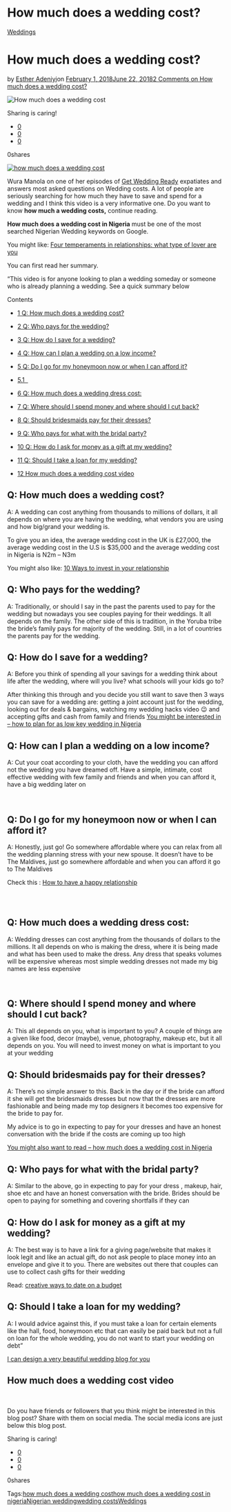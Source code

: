 # How much does a wedding cost?

[Weddings](https://estheradeniyi.com/category/weddings/)
# How much does a wedding cost?

by [Esther Adeniyi](https://estheradeniyi.com/author/esther-adeniyi/)on [February 1, 2018June 22, 2018](https://estheradeniyi.com/how-much-does-wedding-cos/)[2 Comments on How much does a wedding cost?](https://estheradeniyi.com/how-much-does-wedding-cos/#comments)

![How much does a wedding cost](images\weddingcosts.jpeg)

Sharing is caring!

- [0](https://www.facebook.com/sharer/sharer.php?u=https%3A%2F%2Festheradeniyi.com%2Fhow-much-does-wedding-cos%2F&amp;t=How%20much%20does%20a%20wedding%20cost%3F)
- [0](https://twitter.com/intent/tweet?text=How%20much%20does%20a%20wedding%20cost%3F&amp;url=https%3A%2F%2Festheradeniyi.com%2Fhow-much-does-wedding-cos%2F)
- [0](#)

0shares

[![how much does a wedding cost](images\weddingcosts.jpeg)](images\weddingcosts.jpeg)

Wura Manola on one of her episodes of [Get Wedding Ready](https://www.youtube.com/channel/UCkynBt8YZPbcx_S25i46t-Q) expatiates and answers most asked questions on Wedding costs. A lot of people are seriously searching for how much they have to save and spend for a wedding and I think this video is a very informative one. Do you want to know **how much a wedding costs,** continue reading.

**How much does a wedding cost in Nigeria** must be one of the most searched Nigerian Wedding keywords on Google.

You might like: [Four temperaments in relationships: what type of lover are you](https://www.estheradeniyi.com/the-four-temperaments-in-relationship)

You can first read her summary.

&#x201C;This video is for anyone looking to plan a wedding someday or someone who is already planning a wedding. See a quick summary below

Contents

- [1 Q: How much does a wedding cost?](#Q_How_much_does_a_wedding_cost)
- [2 Q: Who pays for the wedding?](#Q_Who_pays_for_the_wedding)
- [3 Q: How do I save for a wedding?](#Q_How_do_I_save_for_a_wedding)
- [4 Q: How can I plan a wedding on a low income?](#Q_How_can_I_plan_a_wedding_on_a_low_income)
- [5 Q: Do I go for my honeymoon now or when I can afford it?](#Q_Do_I_go_for_my_honeymoon_now_or_when_I_can_afford_it)
- [5.1 &#xA0;](#i)

- [6 Q: How much does a wedding dress cost:](#Q_How_much_does_a_wedding_dress_cost)
- [7 Q: Where should I spend money and where should I cut back?](#Q_Where_should_I_spend_money_and_where_should_I_cut_back)
- [8 Q: Should bridesmaids pay for their dresses?](#Q_Should_bridesmaids_pay_for_their_dresses)
- [9 Q: Who pays for what with the bridal party?](#Q_Who_pays_for_what_with_the_bridal_party)
- [10 Q: How do I ask for money as a gift at my wedding?](#Q_How_do_I_ask_for_money_as_a_gift_at_my_wedding)
- [11 Q: Should I take a loan for my wedding?](#Q_Should_I_take_a_loan_for_my_wedding)
- [12 How much does a wedding cost video](#How_much_does_a_wedding_cost_video)

## Q: How much does a wedding cost?

A: A wedding can cost anything from thousands to millions of dollars, it all depends on where you are having the wedding, what vendors you are using and how big/grand your wedding is.

To give you an idea, the average wedding cost in the UK is &#xA3;27,000, the average wedding cost in the U.S is $35,000 and the average wedding cost in Nigeria is N2m &#x2013; N3m

You might also like: [10 Ways to invest in your relationship](https://www.estheradeniyi.com/10-ways-to-invest-in-your-relationship)

## Q: Who pays for the wedding?

A: Traditionally, or should I say in the past the parents used to pay for the wedding but nowadays you see couples paying for their weddings. It all depends on the family. The other side of this is tradition, in the Yoruba tribe the bride&#x2019;s family pays for majority of the wedding. Still, in a lot of countries the parents pay for the wedding.

## Q: How do I save for a wedding?

A: Before you think of spending all your savings for a wedding think about life after the wedding, where will you live? what schools will your kids go to?

After thinking this through and you decide you still want to save then 3 ways you can save for a wedding are: getting a joint account just for the wedding, looking out for deals & bargains, watching my wedding hacks video &#x1F609; and accepting gifts and cash from family and friends
[You might be interested in &#x2013; how to plan for as low key wedding in Nigeria](http://naijaglamwedding.com/planning-low-key-wedding-nigeria/)

## Q: How can I plan a wedding on a low income?

A: Cut your coat according to your cloth, have the wedding you can afford not the wedding you have dreamed off. Have a simple, intimate, cost effective wedding with few family and friends and when you can afford it, have a big wedding later on

&#xA0;

## Q: Do I go for my honeymoon now or when I can afford it?

A: Honestly, just go! Go somewhere affordable where you can relax from all the wedding planning stress with your new spouse. It doesn&#x2019;t have to be The Maldives, just go somewhere affordable and when you can afford it go to The Maldives

Check this : [How to have a happy relationship](https://www.estheradeniyi.com/Happy-relationship-how)

### &#xA0;

## Q: How much does a wedding dress cost:

A: Wedding dresses can cost anything from the thousands of dollars to the millions. It all depends on who is making the dress, where it is being made and what has been used to make the dress. Any dress that speaks volumes will be expensive whereas most simple wedding dresses not made my big names are less expensive

&#xA0;

## Q: Where should I spend money and where should I cut back?

A: This all depends on you, what is important to you? A couple of things are a given like food, decor (maybe), venue, photography, makeup etc, but it all depends on you. You will need to invest money on what is important to you at your wedding

## Q: Should bridesmaids pay for their dresses?

A: There&#x2019;s no simple answer to this. Back in the day or if the bride can afford it she will get the bridesmaids dresses but now that the dresses are more fashionable and being made my top designers it becomes too expensive for the bride to pay for.

My advice is to go in expecting to pay for your dresses and have an honest conversation with the bride if the costs are coming up too high

[You might also want to read &#x2013; how much does a wedding cost in Nigeria](http://www.nigeriashare.com/how-much-does-a-wedding-cost-in-nigeria/)

## Q: Who pays for what with the bridal party?

A: Similar to the above, go in expecting to pay for your dress , makeup, hair, shoe etc and have an honest conversation with the bride. Brides should be open to paying for something and covering shortfalls if they can

## Q: How do I ask for money as a gift at my wedding?

A: The best way is to have a link for a giving page/website that makes it look legit and like an actual gift, do not ask people to place money into an envelope and give it to you. There are websites out there that couples can use to collect cash gifts for their wedding

Read: [creative ways to date on a budget](https://www.estheradeniyi.com/17-creatively-awesome-ways-to-date-on)

## Q: Should I take a loan for my wedding?

A: I would advice against this, if you must take a loan for certain elements like the hall, food, honeymoon etc that can easily be paid back but not a full on loan for the whole wedding, you do not want to start your wedding on debt&#x201D;

[I can design a very beautiful wedding blog for you](https://www.estheradeniyi.com/i-can-design-beautiful-wedding-blog-for)

## How much does a wedding cost video

&#xA0;

Do you have friends or followers that you think might be interested in this blog post? Share with them on social media. The social media icons are just below this blog post.

Sharing is caring!

- [0](https://www.facebook.com/sharer/sharer.php?u=https%3A%2F%2Festheradeniyi.com%2Fhow-much-does-wedding-cos%2F&amp;t=How%20much%20does%20a%20wedding%20cost%3F)
- [0](https://twitter.com/intent/tweet?text=How%20much%20does%20a%20wedding%20cost%3F&amp;url=https%3A%2F%2Festheradeniyi.com%2Fhow-much-does-wedding-cos%2F)
- [0](#)

0shares

Tags:[how much does a wedding cost](https://estheradeniyi.com/tag/how-much-does-a-wedding-cost/)[how much does a wedding cost in nigeria](https://estheradeniyi.com/tag/how-much-does-a-wedding-cost-in-nigeria/)[Nigerian wedding](https://estheradeniyi.com/tag/nigerian-wedding/)[wedding costs](https://estheradeniyi.com/tag/wedding-costs/)[Weddings](https://estheradeniyi.com/tag/weddings/)
